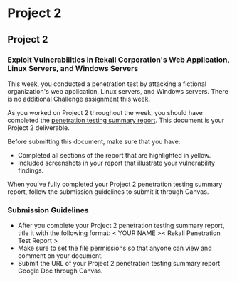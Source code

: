 # Project 2

## Project 2 <assignment>

### Exploit Vulnerabilities in Rekall Corporation's Web Application, Linux Servers, and Windows Servers

This week, you conducted a penetration test by attacking a fictional organization's web application, Linux servers, and Windows servers. There is no additional Challenge assignment this week.

As you worked on Project 2 throughout the week, you should have completed the [penetration testing summary report](https://docs.google.com/document/d/1Kz1sOwmb82uNXJyZlox9cP7tPvDpNNcvkxREuCFBVLM/edit?usp=sharing). This document is your Project 2 deliverable. 

Before submitting this document, make sure that you have: 
* Completed all sections of the report that are highlighted in yellow. 
* Included screenshots in your report that illustrate your vulnerability findings.

When you've fully completed your Project 2 penetration testing summary report, follow the submission guidelines to submit it through Canvas.

### Submission Guidelines

* After you complete your Project 2 penetration testing summary report, title it with the following format: < YOUR NAME >< Rekall Penetration Test Report >
* Make sure to set the file permissions so that anyone can view and comment on your document.
* Submit the URL of your Project 2 penetration testing summary report Google Doc through Canvas.
